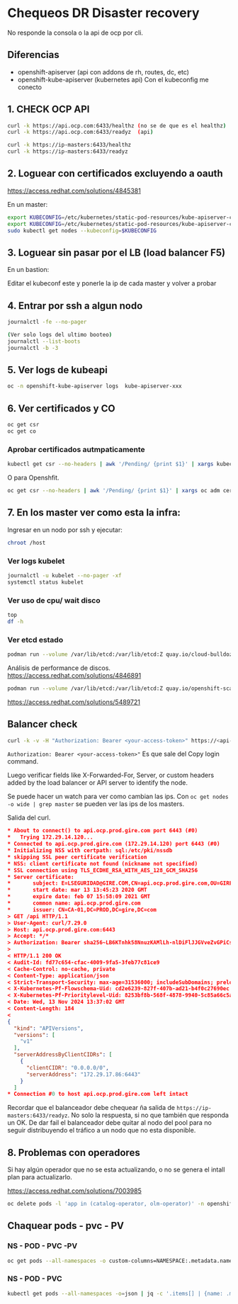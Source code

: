 # Chequeos DR Disaster recovery 
No responde la consola o la api de ocp por cli.

## Diferencias 
- openshift-apiserver (api con addons de rh, routes, dc, etc)
- openshift-kube-apiserver (kubernetes api) Con el kubeconfig me conecto 


## 1. CHECK OCP API
```sh
curl -k https://api.ocp.com:6433/healthz (no se de que es el healthz)
curl -k https://api.ocp.com:6433/readyz  (api)

curl -k https://ip-masters:6433/healthz
curl -k https://ip-masters:6433/readyz
```

## 2. Loguear con certificados excluyendo a oauth
https://access.redhat.com/solutions/4845381

En un master:
```sh
export KUBECONFIG=/etc/kubernetes/static-pod-resources/kube-apiserver-certs/secrets/node-kubeconfigs/localhost-recovery.kubeconfig
export KUBECONFIG=/etc/kubernetes/static-pod-resources/kube-apiserver-certs/secrets/node-kubeconfigs/localhost.kubeconfig
sudo kubectl get nodes --kubeconfig=$KUBECONFIG
```

## 3. Loguear sin pasar por el LB (load balancer F5)
En un bastion:

Editar el kubeconf este y ponerle la ip de cada master y volver a probar

## 4. Entrar por ssh a algun nodo
```sh
journalctl -fe --no-pager

(Ver solo logs del ultimo booteo)
journalctl --list-boots
journalctl -b -3
```

## 5. Ver logs de kubeapi
```sh
oc -n openshift-kube-apiserver logs  kube-apiserver-xxx
```
## 6. Ver certificados y CO
```sh
oc get csr
oc get co
```

### Aprobar certificados autmpaticamente
```sh
kubectl get csr --no-headers | awk '/Pending/ {print $1}' | xargs kubectl certificate approve
```
O para Openshfit.
```sh
oc get csr --no-headers | awk '/Pending/ {print $1}' | xargs oc adm certificate approve
```

## 7. En los master ver como esta la infra:

Ingresar en un nodo por ssh y ejecutar:
```sh
chroot /host
```
### Ver logs kubelet
```sh
journalctl -u kubelet --no-pager -xf
systemctl status kubelet
```

### Ver uso de cpu/ wait disco
```sh
top
df -h
```

### Ver etcd estado
```sh
podman run --volume /var/lib/etcd:/var/lib/etcd:Z quay.io/cloud-bulldozer/etcd-perf
```

Análisis de performance de discos.
https://access.redhat.com/solutions/4846891
```sh
podman run --volume /var/lib/etcd:/var/lib/etcd:Z quay.io/openshift-scale/etcd-perf
```


https://access.redhat.com/solutions/5489721


## Balancer check

```sh
curl -k -v -H "Authorization: Bearer <your-access-token>" https://<api-server>:6443/api 
```

`Authorization: Bearer <your-access-token>"` Es que sale del Copy login command.

Luego verificar fields like X-Forwarded-For, Server, or custom headers added by the load balancer or API server to identify the node.

Se puede hacer un watch para ver como cambian las ips. Con `oc get nodes -o wide | grep master` se pueden ver las ips de los masters.

Salida del curl.
```json
* About to connect() to api.ocp.prod.gire.com port 6443 (#0)
*   Trying 172.29.14.120...
* Connected to api.ocp.prod.gire.com (172.29.14.120) port 6443 (#0)
* Initializing NSS with certpath: sql:/etc/pki/nssdb
* skipping SSL peer certificate verification
* NSS: client certificate not found (nickname not specified)
* SSL connection using TLS_ECDHE_RSA_WITH_AES_128_GCM_SHA256
* Server certificate:
*       subject: E=LSEGURIDAD@GIRE.COM,CN=api.ocp.prod.gire.com,OU=GIRE S.A.,O=GIRE S.A.,L=C.A.B.A.,ST=C.A.B.A.,C=AR
*       start date: mar 13 13:45:23 2020 GMT
*       expire date: feb 07 15:58:09 2021 GMT
*       common name: api.ocp.prod.gire.com
*       issuer: CN=CA-01,DC=PROD,DC=gire,DC=com
> GET /api HTTP/1.1
> User-Agent: curl/7.29.0
> Host: api.ocp.prod.gire.com:6443
> Accept: */*
> Authorization: Bearer sha256~LB6KTnhk58NnuzKAMlLh-nlDiFlJJGVveZvGPiCsvco
>
< HTTP/1.1 200 OK
< Audit-Id: fd77c654-cfac-4009-9fa5-3feb77c81ce9
< Cache-Control: no-cache, private
< Content-Type: application/json
< Strict-Transport-Security: max-age=31536000; includeSubDomains; preload
< X-Kubernetes-Pf-Flowschema-Uid: cd2e6239-827f-407b-ad21-b4f0c27690ec
< X-Kubernetes-Pf-Prioritylevel-Uid: 8253bf8b-568f-4878-9940-5c85a66c5a68
< Date: Wed, 13 Nov 2024 13:37:02 GMT
< Content-Length: 184
<
{
  "kind": "APIVersions",
  "versions": [
    "v1"
  ],
  "serverAddressByClientCIDRs": [
    {
      "clientCIDR": "0.0.0.0/0",
      "serverAddress": "172.29.17.86:6443"
    }
  ]
* Connection #0 to host api.ocp.prod.gire.com left intact
```

Recordar que el balanceador debe chequear ña salida de `https://ip-masters:6433/readyz`. No solo la respuesta, si no que también que responda un OK. De dar fail el balanceador debe quitar al nodo del pool para no seguir distribuyendo el tráfico a un nodo que no esta disponible.

## 8. Problemas con operadores
Si hay algún operador que no se esta actualizando, o no se genera el intall plan para actualizarlo.

https://access.redhat.com/solutions/7003985
```sh
oc delete pods -l 'app in (catalog-operator, olm-operator)' -n openshift-operator-lifecycle-manager
```


## Chaquear pods - pvc - PV

### NS - POD - PVC -PV
```sh
oc get pods --all-namespaces -o custom-columns=NAMESPACE:.metadata.namespace,POD:.metadata.name,PVC:.spec.volumes[*].persistentVolumeClaim.claimName --no-headers | grep -v "<none>" | while read namespace pod pvc; do pv=$(oc get pvc $pvc -n $namespace -o jsonpath='{.spec.volumeName}'); echo "$namespace  $pod  $pvc  $pv"; done
```

### NS - POD - PVC
```sh
kubectl get pods --all-namespaces -o=json | jq -c '.items[] | {name: .metadata.name, namespace: .metadata.namespace, claimName: .spec |  select( has ("volumes") ).volumes[] | select( has ("persistentVolumeClaim") ).persistentVolumeClaim.claimName }'
```
